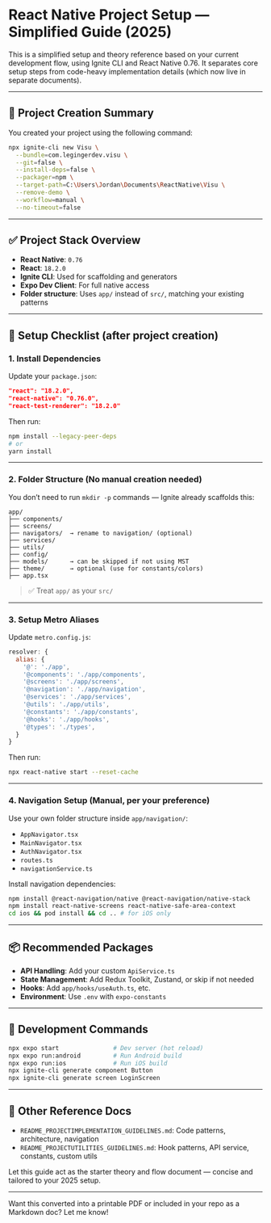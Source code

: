 # React Native Project Setup — Simplified Guide (2025)

This is a simplified setup and theory reference based on your current development flow, using Ignite CLI and React Native 0.76. It separates core setup steps from code-heavy implementation details (which now live in separate documents).

---

## 🔧 Project Creation Summary

You created your project using the following command:

```bash
npx ignite-cli new Visu \
  --bundle=com.legingerdev.visu \
  --git=false \
  --install-deps=false \
  --packager=npm \
  --target-path=C:\Users\Jordan\Documents\ReactNative\Visu \
  --remove-demo \
  --workflow=manual \
  --no-timeout=false
```

---

## ✅ Project Stack Overview

* **React Native**: `0.76`
* **React**: `18.2.0`
* **Ignite CLI**: Used for scaffolding and generators
* **Expo Dev Client**: For full native access
* **Folder structure**: Uses `app/` instead of `src/`, matching your existing patterns

---

## 🚀 Setup Checklist (after project creation)

### 1. Install Dependencies

Update your `package.json`:

```json
"react": "18.2.0",
"react-native": "0.76.0",
"react-test-renderer": "18.2.0"
```

Then run:

```bash
npm install --legacy-peer-deps
# or
yarn install
```

---

### 2. Folder Structure (No manual creation needed)

You don’t need to run `mkdir -p` commands — Ignite already scaffolds this:

```
app/
├── components/
├── screens/
├── navigators/  → rename to navigation/ (optional)
├── services/
├── utils/
├── config/
├── models/      → can be skipped if not using MST
├── theme/       → optional (use for constants/colors)
├── app.tsx
```

> ✅ Treat `app/` as your `src/`

---

### 3. Setup Metro Aliases

Update `metro.config.js`:

```js
resolver: {
  alias: {
    '@': './app',
    '@components': './app/components',
    '@screens': './app/screens',
    '@navigation': './app/navigation',
    '@services': './app/services',
    '@utils': './app/utils',
    '@constants': './app/constants',
    '@hooks': './app/hooks',
    '@types': './types',
  }
}
```

Then run:

```bash
npx react-native start --reset-cache
```

---

### 4. Navigation Setup (Manual, per your preference)

Use your own folder structure inside `app/navigation/`:

* `AppNavigator.tsx`
* `MainNavigator.tsx`
* `AuthNavigator.tsx`
* `routes.ts`
* `navigationService.ts`

Install navigation dependencies:

```bash
npm install @react-navigation/native @react-navigation/native-stack
npm install react-native-screens react-native-safe-area-context
cd ios && pod install && cd .. # for iOS only
```

---

## 📦 Recommended Packages

* **API Handling**: Add your custom `ApiService.ts`
* **State Management**: Add Redux Toolkit, Zustand, or skip if not needed
* **Hooks**: Add `app/hooks/useAuth.ts`, etc.
* **Environment**: Use `.env` with `expo-constants`

---

## 🧰 Development Commands

```bash
npx expo start               # Dev server (hot reload)
npx expo run:android         # Run Android build
npx expo run:ios             # Run iOS build
npx ignite-cli generate component Button
npx ignite-cli generate screen LoginScreen
```

---

## 📂 Other Reference Docs

* `README_PROJECTIMPLEMENTATION_GUIDELINES.md`: Code patterns, architecture, navigation
* `README_PROJECTUTILITIES_GUIDELINES.md`: Hook patterns, API service, constants, custom utils

Let this guide act as the starter theory and flow document — concise and tailored to your 2025 setup.

---

Want this converted into a printable PDF or included in your repo as a Markdown doc? Let me know!

